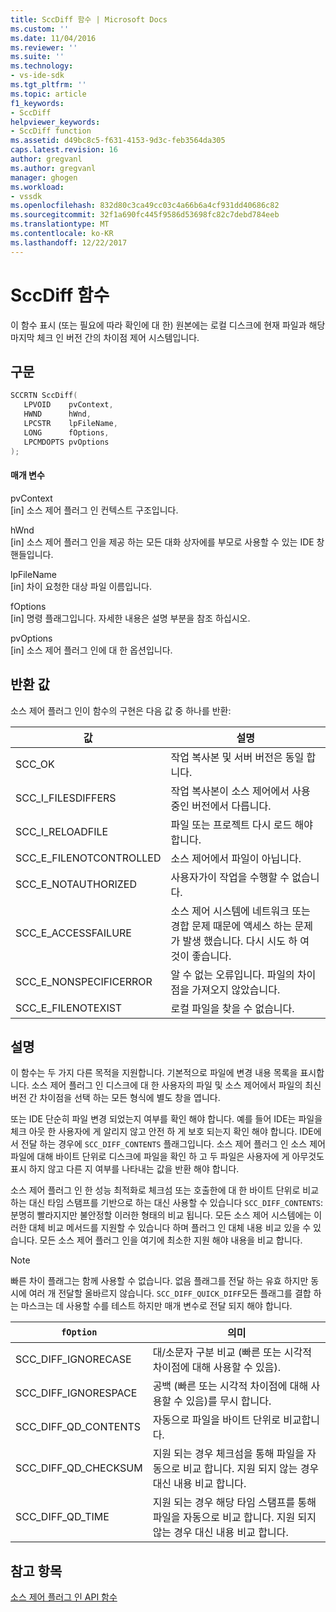 ```yaml
---
title: SccDiff 함수 | Microsoft Docs
ms.custom: ''
ms.date: 11/04/2016
ms.reviewer: ''
ms.suite: ''
ms.technology:
- vs-ide-sdk
ms.tgt_pltfrm: ''
ms.topic: article
f1_keywords:
- SccDiff
helpviewer_keywords:
- SccDiff function
ms.assetid: d49bc8c5-f631-4153-9d3c-feb3564da305
caps.latest.revision: 16
author: gregvanl
ms.author: gregvanl
manager: ghogen
ms.workload:
- vssdk
ms.openlocfilehash: 832d80c3ca49cc03c4a66b6a4cf931dd40686c82
ms.sourcegitcommit: 32f1a690fc445f9586d53698fc82c7debd784eeb
ms.translationtype: MT
ms.contentlocale: ko-KR
ms.lasthandoff: 12/22/2017
---
```

# <a name="sccdiff-function"></a>SccDiff 함수
이 함수 표시 (또는 필요에 따라 확인에 대 한) 원본에는 로컬 디스크에 현재 파일과 해당 마지막 체크 인 버전 간의 차이점 제어 시스템입니다.  
  
## <a name="syntax"></a>구문  
  
```cpp  
SCCRTN SccDiff(  
   LPVOID    pvContext,  
   HWND      hWnd,  
   LPCSTR    lpFileName,  
   LONG      fOptions,  
   LPCMDOPTS pvOptions  
);  
```  
  
#### <a name="parameters"></a>매개 변수  
 pvContext  
 [in] 소스 제어 플러그 인 컨텍스트 구조입니다.  
  
 hWnd  
 [in] 소스 제어 플러그 인을 제공 하는 모든 대화 상자에를 부모로 사용할 수 있는 IDE 창 핸들입니다.  
  
 lpFileName  
 [in] 차이 요청한 대상 파일 이름입니다.  
  
 fOptions  
 [in] 명령 플래그입니다. 자세한 내용은 설명 부분을 참조 하십시오.  
  
 pvOptions  
 [in] 소스 제어 플러그 인에 대 한 옵션입니다.  
  
## <a name="return-value"></a>반환 값  
 소스 제어 플러그 인이 함수의 구현은 다음 값 중 하나를 반환:  
  
|값|설명|  
|-----------|-----------------|  
|SCC_OK|작업 복사본 및 서버 버전은 동일 합니다.|  
|SCC_I_FILESDIFFERS|작업 복사본이 소스 제어에서 사용 중인 버전에서 다릅니다.|  
|SCC_I_RELOADFILE|파일 또는 프로젝트 다시 로드 해야 합니다.|  
|SCC_E_FILENOTCONTROLLED|소스 제어에서 파일이 아닙니다.|  
|SCC_E_NOTAUTHORIZED|사용자가이 작업을 수행할 수 없습니다.|  
|SCC_E_ACCESSFAILURE|소스 제어 시스템에 네트워크 또는 경합 문제 때문에 액세스 하는 문제가 발생 했습니다. 다시 시도 하 여 것이 좋습니다.|  
|SCC_E_NONSPECIFICERROR|알 수 없는 오류입니다. 파일의 차이점을 가져오지 않았습니다.|  
|SCC_E_FILENOTEXIST|로컬 파일을 찾을 수 없습니다.|  
  
## <a name="remarks"></a>설명  
 이 함수는 두 가지 다른 목적을 지원합니다. 기본적으로 파일에 변경 내용 목록을 표시합니다. 소스 제어 플러그 인 디스크에 대 한 사용자의 파일 및 소스 제어에서 파일의 최신 버전 간 차이점을 선택 하는 모든 형식에 별도 창을 엽니다.  
  
 또는 IDE 단순히 파일 변경 되었는지 여부를 확인 해야 합니다. 예를 들어 IDE는 파일을 체크 아웃 한 사용자에 게 알리지 않고 안전 하 게 보호 되는지 확인 해야 합니다. IDE에서 전달 하는 경우에 `SCC_DIFF_CONTENTS` 플래그입니다. 소스 제어 플러그 인 소스 제어 파일에 대해 바이트 단위로 디스크에 파일을 확인 하 고 두 파일은 사용자에 게 아무것도 표시 하지 않고 다른 지 여부를 나타내는 값을 반환 해야 합니다.  
  
 소스 제어 플러그 인 한 성능 최적화로 체크섬 또는 호출한에 대 한 바이트 단위로 비교 하는 대신 타임 스탬프를 기반으로 하는 대신 사용할 수 있습니다 `SCC_DIFF_CONTENTS`: 분명히 빨라지지만 불안정할 이러한 형태의 비교 됩니다. 모든 소스 제어 시스템에는 이러한 대체 비교 메서드를 지원할 수 있습니다 하며 플러그 인 대체 내용 비교 있을 수 있습니다. 모든 소스 제어 플러그 인을 여기에 최소한 지원 해야 내용을 비교 합니다.  
  
> [!NOTE]
>  빠른 차이 플래그는 함께 사용할 수 없습니다. 없음 플래그를 전달 하는 유효 하지만 동시에 여러 개 전달할 올바르지 않습니다. `SCC_DIFF_QUICK_DIFF`모든 플래그를 결합 하는 마스크는 데 사용할 수를 테스트 하지만 매개 변수로 전달 되지 해야 합니다.  
  
|`fOption`|의미|  
|---------------|-------------|  
|SCC_DIFF_IGNORECASE|대/소문자 구분 비교 (빠른 또는 시각적 차이점에 대해 사용할 수 있음).|  
|SCC_DIFF_IGNORESPACE|공백 (빠른 또는 시각적 차이점에 대해 사용할 수 있음)를 무시 합니다.|  
|SCC_DIFF_QD_CONTENTS|자동으로 파일을 바이트 단위로 비교합니다.|  
|SCC_DIFF_QD_CHECKSUM|지원 되는 경우 체크섬을 통해 파일을 자동으로 비교 합니다. 지원 되지 않는 경우 대신 내용 비교 합니다.|  
|SCC_DIFF_QD_TIME|지원 되는 경우 해당 타임 스탬프를 통해 파일을 자동으로 비교 합니다. 지원 되지 않는 경우 대신 내용 비교 합니다.|  
  
## <a name="see-also"></a>참고 항목  
 [소스 제어 플러그 인 API 함수](../extensibility/source-control-plug-in-api-functions.md)